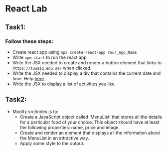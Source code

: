 # React Lab

## Task1: 
### Follow these steps:

* Create react app using `npx create-react-app Your_App_Name`
* Write `npm start` to run the react app 
* Write the JSX needed to create and render a button element that links to `https://tuwaiq.edu.sa/` when clicked.
* Write the JSX needed to display a div that contains the current date and time. Help [here](https://reactjs.org/docs/rendering-elements.html).
* Write the JSX to display a list of activities you like.


## Task2:
* Modify src/index.js to:
    * Create a JavaScript object called ‘MenuList’ that stores all the details for a
    particular food of your choice. This object should have at least the following properties: name, price and image.
    * Create and render an element that displays all the information about the MenuList in an attractive way.
    * Apply some style to the output. 
